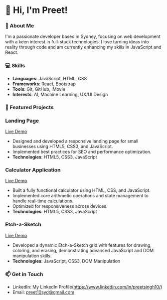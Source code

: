 # 👋 Hi, I'm Preet!

### 🚀 About Me

I'm a passionate developer based in Sydney, focusing on web development with a keen interest in full-stack technologies. I love turning ideas into reality through code and am currently enhancing my skills in JavaScript and React.

### 💻 Skills

- **Languages**: JavaScript, HTML, CSS
- **Frameworks**: React, Bootstrap
- **Tools**: Git, GitHub, iMovie
- **Interests**: AI, Machine Learning, UX/UI Design

### 🌟 Featured Projects

### **Landing Page**

[Live Demo](https://preetsingh10.github.io/landing-page/)

- Designed and developed a responsive landing page for small businesses using HTML5, CSS3, and JavaScript.
- Implemented best practices for SEO and performance optimization.
- **Technologies**: HTML5, CSS3, JavaScript

### **Calculator Application**

[Live Demo](https://preetsingh10.github.io/calculator/)

- Built a fully functional calculator using HTML, CSS, and JavaScript.
- Implemented core arithmetic operations and state management to handle real-time calculations.
- Optimized for responsiveness across devices.
- **Technologies**: HTML5, CSS3, JavaScript

### **Etch-a-Sketch**

[Live Demo](https://preetsingh10.github.io/etch-a-sketch/)

- Developed a dynamic Etch-a-Sketch grid with features for drawing, coloring, and erasing, demonstrating advanced JavaScript and DOM manipulation skills.
- **Technologies**: JavaScript, CSS3, DOM Manipulation

### 📫 Get in Touch

- LinkedIn: My LinkedIn Profile(https://www.linkedin.com/in/preetsingh10/)
- Email: preet10syd@gmail.com
